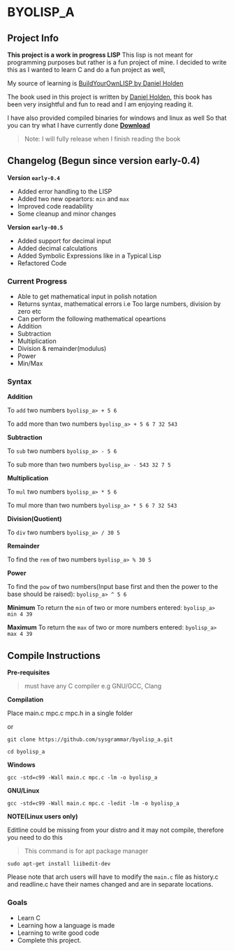 # BYOLISP_A

## Project Info

**This project is a work in progress LISP**
This lisp is not meant for programming purposes but rather is a fun project of mine. I decided to write this as I wanted to learn C and do a fun project as well,

My source of learning is [BuildYourOwnLISP by Daniel Holden](https://buildyourownlisp.com/)

The book used in this project is written by [Daniel Holden](https://github.com/orangeduck), this book has been very insightful and fun to read and I am enjoying reading it.

I have also provided compiled binaries for windows and linux as well So that you can try what I have currently done
**[Download](https://github.com/sysgrammar/byolisp_a/releases)**

> Note: I will fully release when I finish reading the book

## Changelog (Begun since version early-0.4)
**Version `early-0.4`**
- Added error handling to the LISP
- Added two new opeartors: `min` and `max`
- Improved code readability
- Some cleanup and minor changes

**Version `early-00.5`**
- Added support for decimal input
- Added decimal calculations
- Added Symbolic Expressions like in a Typical Lisp
- Refactored Code

### Current Progress

- Able to get mathematical input in polish notation
- Returns syntax, mathematical errors i.e Too large numbers, division by zero etc
- Can perform the following mathematical opeartions
- Addition
- Subtraction
- Multiplication
- Division & remainder(modulus)
- Power
- Min/Max

### Syntax

**Addition**

To `add` two numbers
```byolisp_a> + 5 6```

To add more than two numbers
```byolisp_a> + 5 6 7 32 543```

**Subtraction**

To `sub` two numbers
```byolisp_a> - 5 6```

To sub more than two numbers
```byolisp_a> - 543 32 7 5```

**Multiplication**

To `mul` two numbers
```byolisp_a> * 5 6```

To mul more than two numbers
```byolisp_a> * 5 6 7 32 543```

**Division(Quotient)**

To `div` two numbers
```byolisp_a> / 30 5```

**Remainder**

To find the `rem` of two numbers
```byolisp_a> % 30 5```

**Power**

To find the `pow` of two numbers(Input base first and then the power to the base should be raised):
```byolisp_a> ^ 5 6```

**Minimum**
To return the `min` of two or more numbers entered:
```byolisp_a> min 4 39```

**Maximum**
To return the `max` of two or more numbers entered:
```byolisp_a> max 4 39```


## Compile Instructions

**Pre-requisites**
> must have any C compiler e.g GNU/GCC, Clang

**Compilation**

Place main.c mpc.c mpc.h in a single folder 

or

```git clone https://github.com/sysgrammar/byolisp_a.git```

```cd byolisp_a```
    
**Windows**

```gcc -std=c99 -Wall main.c mpc.c -lm -o byolisp_a```

**GNU/Linux**

```gcc -std=c99 -Wall main.c mpc.c -ledit -lm -o byolisp_a```

**NOTE(Linux users only)**

Editline could be missing from your distro and it may not compile, therefore you need to do this

>This command is for apt package manager 

```sudo apt-get install liibedit-dev```

Please note that arch users will have to modify the `main.c` file as history.c and readline.c have their names changed and are in separate locations.


### Goals

- Learn C
- Learning how a language is made
- Learning to write good code
- Complete this project.